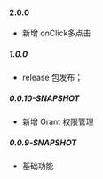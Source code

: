 #### 2.0.0
-  新增 onClick多点击

##### 1.0.0
- release 包发布；

##### 0.0.10-SNAPSHOT
- 新增 Grant 权限管理

##### 0.0.9-SNAPSHOT
- 基础功能